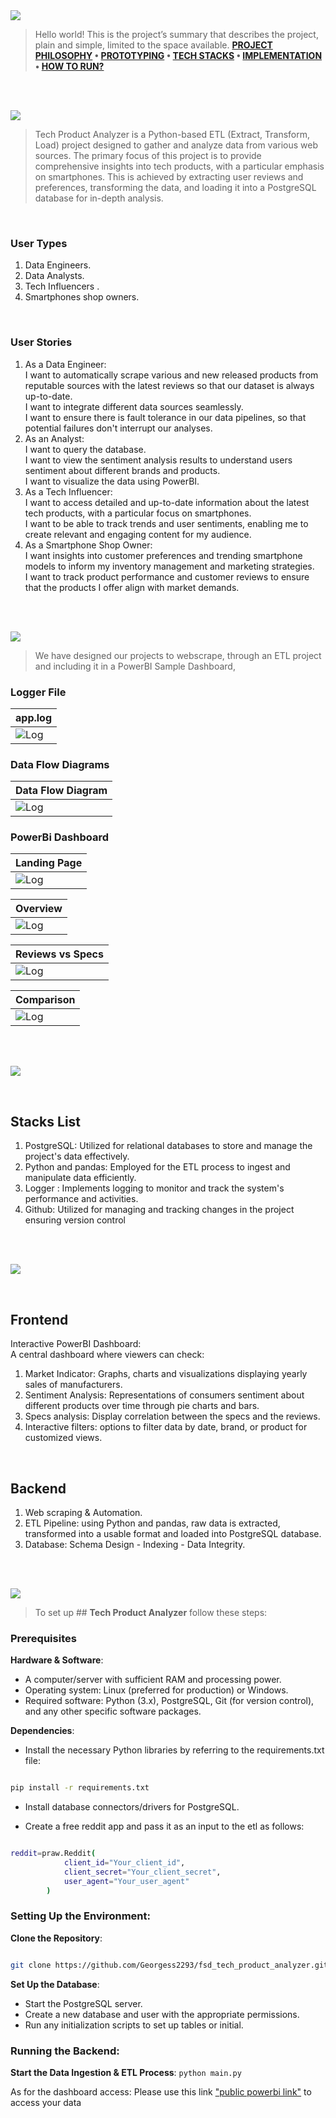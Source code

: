 
<img  src="./readme/title1.svg"/>

<div>

> Hello world! This is the project’s summary that describes the project, plain and simple, limited to the space available.
**[PROJECT PHILOSOPHY](#project-philosophy) • [PROTOTYPING](#prototyping) • [TECH STACKS](#stacks) • [IMPLEMENTATION](#demo) • [HOW TO RUN?](#run)**

</div> 
  

<br><br>

<!-- project philosophy -->

<a  name="philosophy" ></a>
<img  src="./readme/title2.svg" id="project-philosophy"/>

> Tech Product Analyzer is a Python-based ETL (Extract, Transform, Load) project designed to gather and analyze data from various web sources. The primary focus of this project is to provide comprehensive insights into tech products, with a particular emphasis on smartphones. This is achieved by extracting user reviews and preferences, transforming the data, and loading it into a PostgreSQL database for in-depth analysis. 

<br>

  

### User Types

 

1. Data Engineers.
2. Data Analysts.
3. Tech Influencers .
4. Smartphones shop owners.

  

<br>

  

### User Stories

  
1. As a Data Engineer:<br>
	I want to automatically scrape various and new released products from reputable sources with the latest reviews so that our dataset is always up-to-date. <br>
	I want to integrate different data sources seamlessly.<br>
	I want to ensure there is fault tolerance in our data pipelines, so that potential failures don't interrupt our analyses.
2. As an Analyst: <br>
	I want to query the database.<br>
	I want to view the sentiment analysis results to understand users sentiment about different brands and products.<br>
	I want to visualize the data using PowerBI.
3. As a Tech Influencer:<br>
	I want to access detailed and up-to-date information about the latest tech products, with a particular focus on smartphones.<br>
	I want to be able to track trends and user sentiments, enabling me to create relevant and engaging content for my audience.<br>
4. As a Smartphone Shop Owner:<br>
	I want insights into customer preferences and trending smartphone models to inform my inventory management and marketing strategies.<br>
	I want to track product performance and customer reviews to ensure that the products I offer align with market demands.


<br><br>

<!-- Prototyping -->
<img  src="./readme/title3.svg"  id="prototyping"/>

> We have designed our projects to webscrape, through an ETL project and including it in a PowerBI Sample Dashboard, 

  

### Logger File

  


| app.log |
| -----------------|
|![Log](./readme/etl_logger.png) |

  
  

### Data Flow Diagrams

  


| Data Flow Diagram |
| -----------------|
|![Log](./readme/flow_diagram_fsd.png) |


### PowerBi Dashboard

  
| Landing Page |
| -----------------|
|![Log](./readme/landing_page.png) |

| Overview |
| -----------------|
|![Log](./readme/overview.png) |

| Reviews vs Specs |
| -----------------|
|![Log](./readme/Reviews_specs.png) |

| Comparison |
| -----------------|
|![Log](./readme/comparison.png) |
  
  

<br><br>

  

<!-- Tech stacks -->

<a  name="stacks"></a>
<img  src="./readme/title4.svg" id="stacks" />

<br>

  


  

## Stacks List


1. PostgreSQL: Utilized for relational databases to store and manage the project's data effectively.
2. Python and pandas: Employed for the ETL process to ingest and manipulate data efficiently. 
3. Logger : Implements logging to monitor and track the system's performance and activities.
4. Github: Utilized for managing and tracking changes in the project ensuring version control


  

<br>



<br>

  

<!-- Implementation -->

<a  name="Demo"  ></a>
<img  src="./readme/title5.svg" id="#demo"/>

<br>

  


  

## Frontend

Interactive PowerBI Dashboard:<br>
A central dashboard where viewers can check:

1. Market Indicator: Graphs, charts and visualizations displaying yearly sales of manufacturers.
2. Sentiment Analysis: Representations of consumers sentiment about different products over time through pie charts and bars.
3. Specs analysis: Display correlation between the specs and the reviews.
4. Interactive filters: options to filter data by date, brand, or product for customized views.


  

<br>

  

## Backend

1. Web scraping & Automation.
2. ETL Pipeline: using Python and pandas, raw data is extracted, transformed into a usable format and loaded into PostgreSQL database.
3. Database: Schema Design - Indexing - Data Integrity.

<br>

<br>

  





<!-- How to run -->

<a  name="run"  ></a>
<img  src="./readme/title6.svg" id="run"/>
  

> To set up ## **Tech Product Analyzer** follow these steps:

### Prerequisites


**Hardware & Software**:

-   A computer/server with sufficient RAM and processing power.
-   Operating system: Linux (preferred for production) or Windows.
-   Required software: Python (3.x), PostgreSQL, Git (for version control), and any other specific software packages.
  
  

**Dependencies**:

-   Install the necessary Python libraries by referring to the requirements.txt file:

```sh

pip install -r requirements.txt

```

-   Install database connectors/drivers for PostgreSQL.

- Create a free reddit app and pass it as an input to the etl as follows:

```sh

reddit=praw.Reddit(
            client_id="Your_client_id",
            client_secret="Your_client_secret",
            user_agent="Your_user_agent"
        )

```
  

### **Setting Up the Environment**:

**Clone the Repository**:


```sh

git clone https://github.com/Georgess2293/fsd_tech_product_analyzer.git

```

  
**Set Up the Database**:

-   Start the PostgreSQL server.
-   Create a new database and user with the appropriate permissions.
-   Run any initialization scripts to set up tables or initial.

### **Running the Backend**:

**Start the Data Ingestion & ETL Process**:
`python main.py`


As for the dashboard access: Please use this link ["public powerbi link"](https://app.powerbi.com/view?r=eyJrIjoiZWU0OGU4MTgtMzlmMi00NzA5LWI4YWYtN2QzNWQ4ZjBjNDcxIiwidCI6IjJhZDk2OTM0LTQzZTUtNDFjMi05NzYxLWYzMzVmZTIxNGNjMyIsImMiOjl9) to access your data

